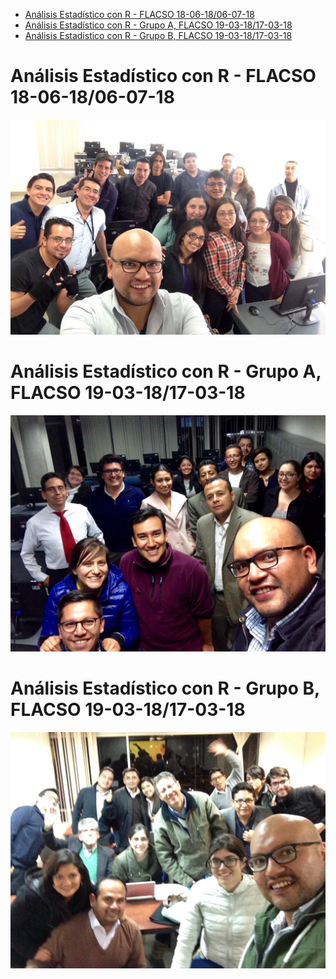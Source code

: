 -   [Análisis Estadístico con R - FLACSO
    18-06-18/06-07-18](#analisis-estadistico-con-r---flacso-18-06-1806-07-18)
-   [Análisis Estadístico con R - Grupo A, FLACSO
    19-03-18/17-03-18](#analisis-estadistico-con-r---grupo-a-flacso-19-03-1817-03-18)
-   [Análisis Estadístico con R - Grupo B, FLACSO
    19-03-18/17-03-18](#analisis-estadistico-con-r---grupo-b-flacso-19-03-1817-03-18)

<!--
La revisión metodológica aquí vertida se basa en [@Wang_2012].
-->
Análisis Estadístico con R - FLACSO 18-06-18/06-07-18
=====================================================

![](2.jpg)

Análisis Estadístico con R - Grupo A, FLACSO 19-03-18/17-03-18
==============================================================

![](1Ga.jpg)

Análisis Estadístico con R - Grupo B, FLACSO 19-03-18/17-03-18
==============================================================

![](1Gb.jpg)
